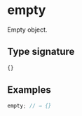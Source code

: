 # empty

Empty object.

## Type signature

<!-- prettier-ignore-start -->
```typescript
{}
```
<!-- prettier-ignore-end -->

## Examples

<!-- prettier-ignore-start -->
```javascript
empty; // ⇒ {}
```
<!-- prettier-ignore-end -->

